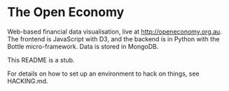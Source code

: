 The Open Economy
================

Web-based financial data visualisation, live at http://openeconomy.org.au. 
The frontend is JavaScript with D3, and the backend is in Python with the Bottle micro-framework. Data is stored in MongoDB.

This README is a stub.

For details on how to set up an environment to hack on things, see HACKING.md.
